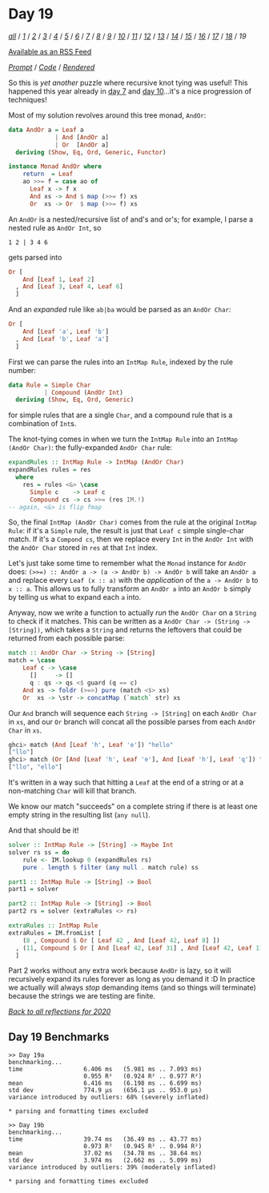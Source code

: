 Day 19
===

<!--
This section is generated and compiled by the build script at ./Build.hs from
the file `./reflections/day19.md`.  If you want to edit this, edit
that file instead!
-->

*[all][reflections]* / *[1][day01]* / *[2][day02]* / *[3][day03]* / *[4][day04]* / *[5][day05]* / *[6][day06]* / *[7][day07]* / *[8][day08]* / *[9][day09]* / *[10][day10]* / *[11][day11]* / *[12][day12]* / *[13][day13]* / *[14][day14]* / *[15][day15]* / *[16][day16]* / *[17][day17]* / *[18][day18]* / *19*

[reflections]: https://github.com/mstksg/advent-of-code-2020/blob/master/reflections.md
[day01]: https://github.com/mstksg/advent-of-code-2020/blob/master/reflections-out/day01.md
[day02]: https://github.com/mstksg/advent-of-code-2020/blob/master/reflections-out/day02.md
[day03]: https://github.com/mstksg/advent-of-code-2020/blob/master/reflections-out/day03.md
[day04]: https://github.com/mstksg/advent-of-code-2020/blob/master/reflections-out/day04.md
[day05]: https://github.com/mstksg/advent-of-code-2020/blob/master/reflections-out/day05.md
[day06]: https://github.com/mstksg/advent-of-code-2020/blob/master/reflections-out/day06.md
[day07]: https://github.com/mstksg/advent-of-code-2020/blob/master/reflections-out/day07.md
[day08]: https://github.com/mstksg/advent-of-code-2020/blob/master/reflections-out/day08.md
[day09]: https://github.com/mstksg/advent-of-code-2020/blob/master/reflections-out/day09.md
[day10]: https://github.com/mstksg/advent-of-code-2020/blob/master/reflections-out/day10.md
[day11]: https://github.com/mstksg/advent-of-code-2020/blob/master/reflections-out/day11.md
[day12]: https://github.com/mstksg/advent-of-code-2020/blob/master/reflections-out/day12.md
[day13]: https://github.com/mstksg/advent-of-code-2020/blob/master/reflections-out/day13.md
[day14]: https://github.com/mstksg/advent-of-code-2020/blob/master/reflections-out/day14.md
[day15]: https://github.com/mstksg/advent-of-code-2020/blob/master/reflections-out/day15.md
[day16]: https://github.com/mstksg/advent-of-code-2020/blob/master/reflections-out/day16.md
[day17]: https://github.com/mstksg/advent-of-code-2020/blob/master/reflections-out/day17.md
[day18]: https://github.com/mstksg/advent-of-code-2020/blob/master/reflections-out/day18.md

[Available as an RSS Feed][rss]

[rss]: http://feeds.feedburner.com/jle-advent-of-code-2020

*[Prompt][d19p]* / *[Code][d19g]* / *[Rendered][d19h]*

[d19p]: https://adventofcode.com/2020/day/19
[d19g]: https://github.com/mstksg/advent-of-code-2020/blob/master/src/AOC/Challenge/Day19.hs
[d19h]: https://mstksg.github.io/advent-of-code-2020/src/AOC.Challenge.Day19.html

So this is *yet another* puzzle where recursive knot tying was useful!  This
happened this year already in [day
7](https://github.com/mstksg/advent-of-code-2020/blob/master/reflections-out/day07.md)
and [day
10](https://github.com/mstksg/advent-of-code-2020/blob/master/reflections-out/day10.md)...it's
a nice progression of techniques!

Most of my solution revolves around this tree monad, `AndOr`:

```haskell
data AndOr a = Leaf a
             | And [AndOr a]
             | Or  [AndOr a]
  deriving (Show, Eq, Ord, Generic, Functor)

instance Monad AndOr where
    return  = Leaf
    ao >>= f = case ao of
      Leaf x -> f x
      And xs -> And $ map (>>= f) xs
      Or  xs -> Or  $ map (>>= f) xs
```

An `AndOr` is a nested/recursive list of and's and or's; for example, I parse a
nested rule as `AndOr Int`, so

```
1 2 | 3 4 6
```

gets parsed into

```haskell
Or [
    And [Leaf 1, Leaf 2]
  , And [Leaf 3, Leaf 4, Leaf 6]
  ]
```

And an *expanded* rule like `ab|ba` would be parsed as an `AndOr Char`:

```haskell
Or [
    And [Leaf 'a', Leaf 'b']
  , And [Leaf 'b', Leaf 'a']
  ]
```

First we can parse the rules into an `IntMap Rule`, indexed by the rule number:

```haskell
data Rule = Simple Char
          | Compound (AndOr Int)
  deriving (Show, Eq, Ord, Generic)
```

for simple rules that are a single `Char`, and a compound rule that is a
combination of `Int`s.

The knot-tying comes in when we turn the `IntMap Rule` into an `IntMap (AndOr
Char)`: the fully-expanded `AndOr Char` rule:

```haskell
expandRules :: IntMap Rule -> IntMap (AndOr Char)
expandRules rules = res
  where
    res = rules <&> \case
      Simple c    -> Leaf c
      Compound cs -> cs >>= (res IM.!)
-- again, <&> is flip fmap
```

So, the final `IntMap (AndOr Char)` comes from the rule at the original
`IntMap Rule`: if it's a `Simple` rule, the result is just that `Leaf c` simple
single-char match.  If it's a `Compond cs`, then we replace every `Int` in the
`AndOr Int` with the `AndOr Char` stored in `res` at that `Int` index.

Let's just take some time to remember what the `Monad` instance for `AndOr`
does: `(>>=) :: AndOr a -> (a -> AndOr b) -> AndOr b` will take an `AndOr a`
and replace every `Leaf (x :: a)` with the *application* of the `a -> AndOr b`
to `x :: a`.  This allows us to fully transform an `AndOr a` into an `AndOr b`
simply by telling us what to expand each `a` into.

Anyway, now we write a function to actually *run* the `AndOr Char` on a
`String` to check if it matches.  This can be written as a `AndOr Char ->
(String -> [String])`, which takes a `String` and returns the leftovers that
could be returned from each possible parse:

```haskell
match :: AndOr Char -> String -> [String]
match = \case
    Leaf c -> \case
      []     -> []
      q : qs -> qs <$ guard (q == c)
    And xs -> foldr (>=>) pure (match <$> xs)
    Or  xs -> \str -> concatMap (`match` str) xs
```

Our `And` branch will sequence each `String -> [String]` on each `AndOr Char`
in `xs`, and our `Or` branch will concat all the possible parses from each
`AndOr Char` in `xs`.

```haskell
ghci> match (And [Leaf 'h', Leaf 'e']) "hello"
["llo"]
ghci> match (Or [And [Leaf 'h', Leaf 'e'], And [Leaf 'h'], Leaf 'q']) "hello"
["llo", "ello"]
```

It's written in a way such that hitting a `Leaf` at the end of a string or at a
non-matching `Char` will kill that branch.

We know our match "succeeds" on a complete string if there is at least one
empty string in the resulting list (`any null`).

And that should be it!

```haskell
solver :: IntMap Rule -> [String] -> Maybe Int
solver rs ss = do
    rule <- IM.lookup 0 (expandRules rs)
    pure . length $ filter (any null . match rule) ss

part1 :: IntMap Rule -> [String] -> Bool
part1 = solver

part2 :: IntMap Rule -> [String] -> Bool
part2 rs = solver (extraRules <> rs)

extraRules :: IntMap Rule
extraRules = IM.fromList [
    (8 , Compound $ Or [ Leaf 42 , And [Leaf 42, Leaf 8] ])
  , (11, Compound $ Or [ And [Leaf 42, Leaf 31] , And [Leaf 42, Leaf 11, Leaf 31] ])
  ]
```

Part 2 works without any extra work because `AndOr` is lazy, so it will
recursively expand its rules forever as long as you demand it :D  In practice
we actually will always *stop* demanding items (and so things will terminate)
because the strings we are testing are finite.


*[Back to all reflections for 2020][reflections]*

## Day 19 Benchmarks

```
>> Day 19a
benchmarking...
time                 6.406 ms   (5.981 ms .. 7.093 ms)
                     0.955 R²   (0.924 R² .. 0.977 R²)
mean                 6.416 ms   (6.198 ms .. 6.699 ms)
std dev              774.9 μs   (656.1 μs .. 953.0 μs)
variance introduced by outliers: 68% (severely inflated)

* parsing and formatting times excluded

>> Day 19b
benchmarking...
time                 39.74 ms   (36.49 ms .. 43.77 ms)
                     0.973 R²   (0.945 R² .. 0.994 R²)
mean                 37.02 ms   (34.78 ms .. 38.64 ms)
std dev              3.974 ms   (2.662 ms .. 5.099 ms)
variance introduced by outliers: 39% (moderately inflated)

* parsing and formatting times excluded
```

